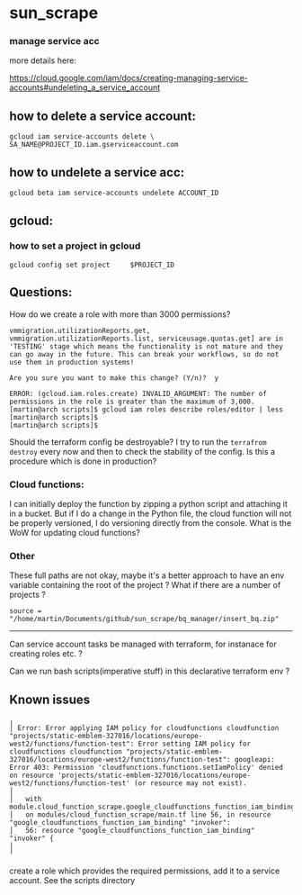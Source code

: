 # sun_scrape

### manage service acc
more details here:

https://cloud.google.com/iam/docs/creating-managing-service-accounts#undeleting_a_service_account

## how to delete a service account:
`gcloud iam service-accounts delete \
    SA_NAME@PROJECT_ID.iam.gserviceaccount.com`

## how to undelete a service acc:
`gcloud beta iam service-accounts undelete ACCOUNT_ID`


## gcloud:

### how to set a project in gcloud
`gcloud config set project     $PROJECT_ID
`

## Questions:
How do we create a role with more than 3000 permissions?
```
vmmigration.utilizationReports.get, 
vmmigration.utilizationReports.list, serviceusage.quotas.get] are in 
'TESTING' stage which means the functionality is not mature and they 
can go away in the future. This can break your workflows, so do not 
use them in production systems!

Are you sure you want to make this change? (Y/n)?  y

ERROR: (gcloud.iam.roles.create) INVALID_ARGUMENT: The number of permissions in the role is greater than the maximum of 3,000.
[martin@arch scripts]$ gcloud iam roles describe roles/editor | less
[martin@arch scripts]$ 
[martin@arch scripts]$ 
```

Should the terraform config be destroyable? I try to run the `terrafrom destroy` every now and then to check the stability of the config. Is this a procedure which is done in production?

### Cloud functions:
I can initially deploy the function by zipping a python script and attaching it in a bucket. But if I do a change in the Python file, the cloud function will not be properly versioned, I do versioning directly from the console. What is the WoW for updating cloud functions?

### Other

These full paths are not okay, maybe it's a better approach to have an env variable containing the root of the project ? What if there are a number of projects ?

```source = "/home/martin/Documents/github/sun_scrape/bq_manager/insert_bq.zip"```


____

Can service account tasks be managed with terraform, for instanace for creating roles etc. ?

Can we run bash scripts(imperative stuff) in this declarative terraform env ?



## Known issues

```
╷
│ Error: Error applying IAM policy for cloudfunctions cloudfunction "projects/static-emblem-327016/locations/europe-west2/functions/function-test": Error setting IAM policy for cloudfunctions cloudfunction "projects/static-emblem-327016/locations/europe-west2/functions/function-test": googleapi: Error 403: Permission 'cloudfunctions.functions.setIamPolicy' denied on resource 'projects/static-emblem-327016/locations/europe-west2/functions/function-test' (or resource may not exist).
│ 
│   with module.cloud_function_scrape.google_cloudfunctions_function_iam_binding.invoker,
│   on modules/cloud_function_scrape/main.tf line 56, in resource "google_cloudfunctions_function_iam_binding" "invoker":
│   56: resource "google_cloudfunctions_function_iam_binding" "invoker" {
│ 
╵
```
create a role which provides the required permissions, add it to a service account. See the scripts directory
